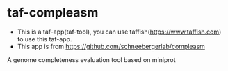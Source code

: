 # taf-compleasm

- This is a taf-app(taf-tool), you can use taffish(https://www.taffish.com) to use this taf-app.
- This app is from https://github.com/schneebergerlab/compleasm

A genome completeness evaluation tool based on miniprot
